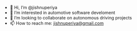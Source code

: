 - 👋 Hi, I’m @jishnuperiya
- 👀 I’m interested in automotive software develoment 
- 💞️ I’m looking to collaborate on autonomous driving projects 
- 📫 How to reach me: jishnuperiya@gmail.com

<!---
jishnuperiya/jishnuperiya is a ✨ special ✨ repository because its `README.md` (this file) appears on your GitHub profile.
You can click the Preview link to take a look at your changes.
--->
